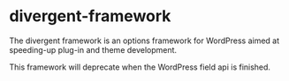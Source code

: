# divergent-framework
The divergent framework is an options framework for WordPress aimed at speeding-up plug-in and theme development.

This framework will deprecate when the WordPress field api is finished.
